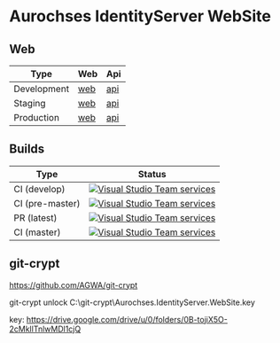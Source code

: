 # Aurochses IdentityServer WebSite

## Web

Type        | Web | Api 
------------|-----|-----
Development | [web](http://identityserver.development.csharp.aurochses.demo.by) | [api](http://api.identityserver.development.csharp.aurochses.demo.by/swagger)
Staging     | [web](http://identityserver.staging.csharp.aurochses.demo.by) | [api](http://api.identityserver.staging.csharp.aurochses.demo.by/swagger)
Production  | [web](http://identityserver.production.csharp.aurochses.demo.by) | [api](http://api.identityserver.production.csharp.aurochses.demo.by/swagger)

## Builds

Type            | Status 
----------------|--------
CI (develop)    | [![Visual Studio Team services](https://img.shields.io/vso/build/aurochses/784be346-9d3f-458f-95d8-5f1a8b5e1227/121.svg?style=flat-square)](https://aurochses.visualstudio.com/Aurochses.CSharp/_build/index?definitionId=121)
CI (pre-master) | [![Visual Studio Team services](https://img.shields.io/vso/build/aurochses/784be346-9d3f-458f-95d8-5f1a8b5e1227/325.svg?style=flat-square)](https://aurochses.visualstudio.com/Aurochses.CSharp/_build/index?definitionId=325)
PR (latest)     | [![Visual Studio Team services](https://img.shields.io/vso/build/aurochses/784be346-9d3f-458f-95d8-5f1a8b5e1227/326.svg?style=flat-square)](https://aurochses.visualstudio.com/Aurochses.CSharp/_build/index?definitionId=326)
CI (master)     | [![Visual Studio Team services](https://img.shields.io/vso/build/aurochses/784be346-9d3f-458f-95d8-5f1a8b5e1227/327.svg?style=flat-square)](https://aurochses.visualstudio.com/Aurochses.CSharp/_build/index?definitionId=327)

## git-crypt

https://github.com/AGWA/git-crypt

git-crypt unlock C:\git-crypt\Aurochses.IdentityServer.WebSite.key

key: https://drive.google.com/drive/u/0/folders/0B-tojiX5O-2cMkllTnlwMDl1cjQ